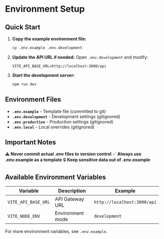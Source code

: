 # Environment Setup

## Quick Start

1. **Copy the example environment file:**
   ```bash
   cp .env.example .env.development
   ```

2. **Update the API URL if needed:**
   Open `.env.development` and modify:
   ```
   VITE_API_BASE_URL=http://localhost:3000/api
   ```

3. **Start the development server:**
   ```bash
   npm run dev
   ```

## Environment Files

- **`.env.example`** - Template file (committed to git)
- **`.env.development`** - Development settings (gitignored)
- **`.env.production`** - Production settings (gitignored)
- **`.env.local`** - Local overrides (gitignored)

## Important Notes

⚠️ **Never commit actual .env files to version control**
✅ **Always use .env.example as a template**
🔒 **Keep sensitive data out of .env.example**

## Available Environment Variables

| Variable | Description | Example |
|----------|-------------|---------|
| `VITE_API_BASE_URL` | API Gateway URL | `http://localhost:3000/api` |
| `VITE_NODE_ENV` | Environment mode | `development` |

For more environment variables, see `.env.example`.
